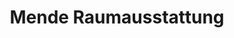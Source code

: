 ---
title: "Mende Raumausstattung"
url: /suederbrarup/mende-raumausstattung/
shop: Raumausstattung
---